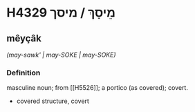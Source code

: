 # H4329 מֵיסָךְ / מיסך

## mêyçâk

_(may-sawk' | may-SOKE | may-SOKE)_

### Definition

masculine noun; from [[H5526]]; a portico (as covered); covert.

- covered structure, covert
